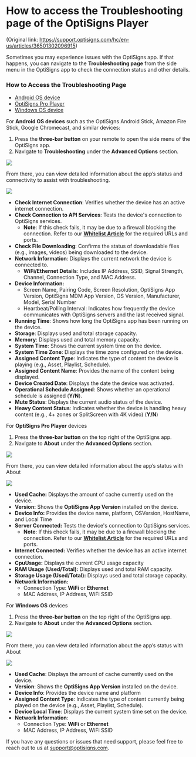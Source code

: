 # How to access the Troubleshooting page of the OptiSigns Player

(Original link: https://support.optisigns.com/hc/en-us/articles/36501302096915)

Sometimes you may experience issues with the OptiSigns app. If that happens, you can navigate to the **Troubleshooting page** from the side menu in the OptiSigns app to check the connection status and other details.

### **How to Access the Troubleshooting Page**

* [Android OS device](#0)
* [OptiSigns Pro Player](#1)
* [Windows OS device](#2)

For **Android OS devices** such as the OptiSigns Android Stick, Amazon Fire Stick, Google Chromecast, and similar devices:

1. Press the **three-bar button** on your remote to open the side menu of the OptiSigns app.
2. Navigate to **Troubleshooting** under the **Advanced Options** section.

![](https://support.optisigns.com/hc/article_attachments/36501689295763)

From there, you can view detailed information about the app’s status and connectivity to assist with troubleshooting.

![](https://support.optisigns.com/hc/article_attachments/36501689296275)

* **Check Internet Connection**: Verifies whether the device has an active internet connection.
* **Check Connection to API Services**: Tests the device's connection to OptiSigns services.
  * **Note**: If this check fails, it may be due to a firewall blocking the connection. Refer to our [**Whitelist Article**](https://support.optisigns.com/hc/en-us/articles/360047275934) for the required URLs and ports.
* **Check File Downloading**: Confirms the status of downloadable files (e.g., images, videos) being downloaded to the device.
* **Network Information**: Displays the current network the device is connected to.
  * **WiFi/Ethernet Details**: Includes IP Address, SSID, Signal Strength, Channel, Connection Type, and MAC Address.
* **Device Information:**
  * Screen Name, Pairing Code, Screen Resolution, OptiSigns App Version, OptiSigns MDM App Version, OS Version, Manufacturer, Model, Serial Number
  * Heartbeat/Polling Interval: Indicates how frequently the device communicates with OptiSigns servers and the last received signal.
* **Running Time**: Shows how long the OptiSigns app has been running on the device.
* **Storage**: Displays used and total storage capacity.
* **Memory**: Displays used and total memory capacity.
* **System Time**: Shows the current system time on the device.
* **System Time Zone**: Displays the time zone configured on the device.
* **Assigned Content Type**: Indicates the type of content the device is playing (e.g., Asset, Playlist, Schedule).
* **Assigned Content Name**: Provides the name of the content being displayed.
* **Device Created Date**: Displays the date the device was activated.
* **Operational Schedule Assigned**: Shows whether an operational schedule is assigned (**Y/N**).
* **Mute Status**: Displays the current audio status of the device.
* **Heavy Content Status**: Indicates whether the device is handling heavy content (e.g., 4+ zones or SplitScreen with 4K video) (**Y/N**)

For **OptiSigns Pro Player** devices

1. Press the **three-bar button** on the top right of the OptiSigns app.
2. Navigate to **About** under the **Advanced Options** section.

![](https://support.optisigns.com/hc/article_attachments/36501802259603)

From there, you can view detailed information about the app’s status with About

![](https://support.optisigns.com/hc/article_attachments/36501802272275)

* **Used Cache:** Displays the amount of cache currently used on the device.
* **Version:** Shows the **OptiSigns App Version** installed on the device.
* **Device Info:** Provides the device name, platform, OSVersion, HostName, and Local Time
* **Server Connected:** Tests the device's connection to OptiSigns services.
  * **Note**: If this check fails, it may be due to a firewall blocking the connection. Refer to our [**Whitelist Article**](https://support.optisigns.com/hc/en-us/articles/360047275934) for the required URLs and ports.
* **Internet Connected:** Verifies whether the device has an active internet connection.
* **CpuUsage:** Displays the current CPU usage capacity
* **RAM Usage (Used/Total):** Displays used and total RAM capacity.
* **Storage Usage (Used/Total):** Displays used and total storage capacity.
* **Network Information:**
  * Connection Type: **WiFi** or **Ethernet**
  * MAC Address, IP Address, WiFi SSID

For **Windows OS** devices

1. Press the **three-bar button** on the top right of the OptiSigns app.
2. Navigate to **About** under the **Advanced Options** section.

![](https://support.optisigns.com/hc/article_attachments/36501689297171)

From there, you can view detailed information about the app’s status with About

![](https://support.optisigns.com/hc/article_attachments/36501689297939)

* **Used Cache**: Displays the amount of cache currently used on the device.
* **Version**: Shows the **OptiSigns App Version** installed on the device.
* **Device Info**: Provides the device name and platform
* **Assigned Content Type**: Indicates the type of content currently being played on the device (e.g., Asset, Playlist, Schedule).
* **Device Local Time**: Displays the current system time set on the device.
* **Network Information**:
  * Connection Type: **WiFi** or **Ethernet**
  * MAC Address, IP Address, WiFi SSID

If you have any questions or issues that need support, please feel free to reach out to us at [support@optisigns.com](mailto:support@optisigns.com).